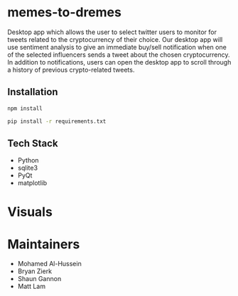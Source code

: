 # memes-to-dremes
Desktop app which allows the user to select twitter users to monitor for tweets related to the cryptocurrency of their choice. Our desktop app will use sentiment analysis to give an immediate buy/sell notification when one of the selected influencers sends a tweet about the chosen cryptocurrency. In addition to notifications, users can open the desktop app to scroll through a history of previous crypto-related tweets.

## Installation
```bash
npm install
```

```bash
pip install -r requirements.txt
```

## Tech Stack
* Python
* sqlite3
* PyQt
* matplotlib

# Visuals

# Maintainers
* Mohamed Al-Hussein
* Bryan Zierk
* Shaun Gannon
* Matt Lam